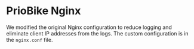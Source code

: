 # PrioBike Nginx

We modified the original Nginx configuration to reduce logging and eliminate client IP addresses from the logs. The custom configuration is in the `nginx.conf` file.